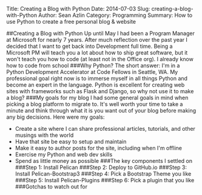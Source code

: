 Title: Creating a Blog with Python
Date: 2014-07-03
Slug: creating-a-blog-with-Python
Author: Sean Azlin
Category: Programming
Summary: How to use Python to create a free personal blog & website

##Creating a Blog with Python
Up until May I had been a Program Manager at Microsoft for nearly 7 years. After much reflection over the past year I decided that I want to get back into Development full time. Being a Microsoft PM will teach you a lot about how to ship great software, but it won't teach you how to code (at least not in the Office org). I already know how to code from school 
###Why Python?
The short answer: I'm in a Python Development Accelerator at Code Fellows in Seattle, WA. My professional goal right now is to immerse myself in all things Python and become an expert in the language. Python is excellent for creating web sites with frameworks such as Flask and Django, so why not use it to make a blog?
###My goals for my blog
I had some general goals in mind when picking a blog platform to migrate to. It's well worth your time to take a minute and think through what it is you want out of your blog before making any big decisions. Here were my goals:
 
* Create a site where I can share professional articles, tutorials, and other musings with the world
* Have that site be easy to setup and maintain
* Make it easy to author posts for the site, including when I'm offline
* Exercise my Python and web dev skills
* Spend as little money as possible
###The key components I settled on
###Step 1: Install Pelican
###Step 2: Deploy to GitHub.io
###Step 3: Install Pelican-Bootstrap3
###Step 4: Pick a Bootstrap Theme you like
###Step 5: Install Pelican-Plugins
###Step 6: Pick a plugin that you like
###Gotchas to watch out for